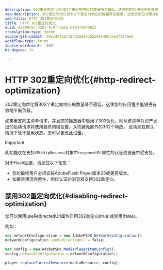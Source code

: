 ```yaml
---
description: 302重定向优化将302个重定向响应的数量降至最低，这使您的应用程序能够更有效地平衡负载。
seo-description: 302重定向优化将302个重定向响应的数量降至最低，这使您的应用程序能够更有效地平衡负载。
seo-title: HTTP 302重定向优化
title: HTTP 302重定向优化
uuid: d3009c6c-320a-4c0f-b6ba-bf6473049823
translation-type: tm+mt
source-git-commit: 592245f5a7186d18dabbb5a98a468cbed7354aed
workflow-type: tm+mt
source-wordcount: '169'
ht-degree: 1%

---
```



# HTTP 302重定向优化{#http-redirect-optimization}

302重定向优化将302个重定向响应的数量降至最低，这使您的应用程序能够更有效地平衡负载。

如果重定向主清单请求，并且您的播放器中启用了302优化，则从该清单对资产发出的后续请求将使用最终的域位置，从而避免额外的302个响应。 此功能在默认情况下处于启用状态，您可以更改此设置。

>[!IMPORTANT]
>
>此功能仅在支持`XMLHttpRequest`对象中`responseURL`属性的认证浏览器中受支持。

对于Flash回退，请记住以下信息：

* 您的最终用户必须安装AdobeFlash Player版本23或更高版本。
* 如果禁用流完整性，则仅认证的浏览器支持302重定向。

## 禁用302重定向优化{#disabling-redirect-optimization}

您可以使用useRedirectedUrl属性启用302重定向(true)或禁用(false)。

例如：

```js
var networkConfiguration = new AdobePSDK.NetworkConfiguration(); 
networkConfiguration.useRedirectedUrl = false; 
 
var config = new AdobePSDK.MediaPlayerItemConfig(); 
config.networkConfiguration = networkConfiguration;; 
 
player.replaceCurrentResource(mediaResource, config);
```
